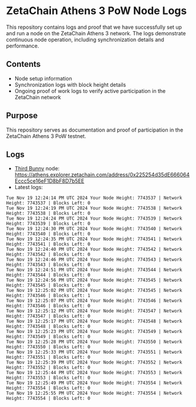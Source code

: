 # ZetaChain Athens 3 PoW Node Logs
This repository contains logs and proof that we have successfully set up and run a node on the ZetaChain Athens 3 network. The logs demonstrate continuous node operation, including synchronization details and performance.

## Contents
- Node setup information
- Synchronization logs with block height details
- Ongoing proof of work logs to verify active participation in the ZetaChain network

## Purpose
This repository serves as documentation and proof of participation in the ZetaChain Athens 3 PoW testnet.

## Logs

- [Third Bunny](https://thirdbunny.xyz/) node: https://athens.explorer.zetachain.com/address/0x225254d35dE666064Eccc5ce16eF1D8bF8D7b5EE
- Latest logs:
```
Tue Nov 19 12:24:14 PM UTC 2024 Your Node Height: 7743537 | Network Height: 7743537 | Blocks Left: 0
Tue Nov 19 12:24:19 PM UTC 2024 Your Node Height: 7743538 | Network Height: 7743538 | Blocks Left: 0
Tue Nov 19 12:24:24 PM UTC 2024 Your Node Height: 7743539 | Network Height: 7743539 | Blocks Left: 0
Tue Nov 19 12:24:30 PM UTC 2024 Your Node Height: 7743540 | Network Height: 7743540 | Blocks Left: 0
Tue Nov 19 12:24:35 PM UTC 2024 Your Node Height: 7743541 | Network Height: 7743541 | Blocks Left: 0
Tue Nov 19 12:24:40 PM UTC 2024 Your Node Height: 7743542 | Network Height: 7743542 | Blocks Left: 0
Tue Nov 19 12:24:46 PM UTC 2024 Your Node Height: 7743543 | Network Height: 7743543 | Blocks Left: 0
Tue Nov 19 12:24:51 PM UTC 2024 Your Node Height: 7743544 | Network Height: 7743544 | Blocks Left: 0
Tue Nov 19 12:24:56 PM UTC 2024 Your Node Height: 7743545 | Network Height: 7743545 | Blocks Left: 0
Tue Nov 19 12:25:02 PM UTC 2024 Your Node Height: 7743545 | Network Height: 7743546 | Blocks Left: 1
Tue Nov 19 12:25:07 PM UTC 2024 Your Node Height: 7743546 | Network Height: 7743546 | Blocks Left: 0
Tue Nov 19 12:25:12 PM UTC 2024 Your Node Height: 7743547 | Network Height: 7743547 | Blocks Left: 0
Tue Nov 19 12:25:17 PM UTC 2024 Your Node Height: 7743548 | Network Height: 7743548 | Blocks Left: 0
Tue Nov 19 12:25:23 PM UTC 2024 Your Node Height: 7743549 | Network Height: 7743549 | Blocks Left: 0
Tue Nov 19 12:25:28 PM UTC 2024 Your Node Height: 7743550 | Network Height: 7743550 | Blocks Left: 0
Tue Nov 19 12:25:33 PM UTC 2024 Your Node Height: 7743551 | Network Height: 7743551 | Blocks Left: 0
Tue Nov 19 12:25:39 PM UTC 2024 Your Node Height: 7743552 | Network Height: 7743552 | Blocks Left: 0
Tue Nov 19 12:25:44 PM UTC 2024 Your Node Height: 7743553 | Network Height: 7743553 | Blocks Left: 0
Tue Nov 19 12:25:49 PM UTC 2024 Your Node Height: 7743554 | Network Height: 7743554 | Blocks Left: 0
Tue Nov 19 12:25:55 PM UTC 2024 Your Node Height: 7743554 | Network Height: 7743554 | Blocks Left: 0
```
